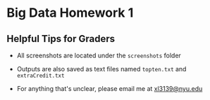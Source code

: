 # Big Data Homework 1

## Helpful Tips for Graders

- All screenshots are located under the `screenshots` folder

- Outputs are also saved as text files named `topten.txt` and `extraCredit.txt`

- For anything that's unclear, please email me at <xl3139@nyu.edu>
